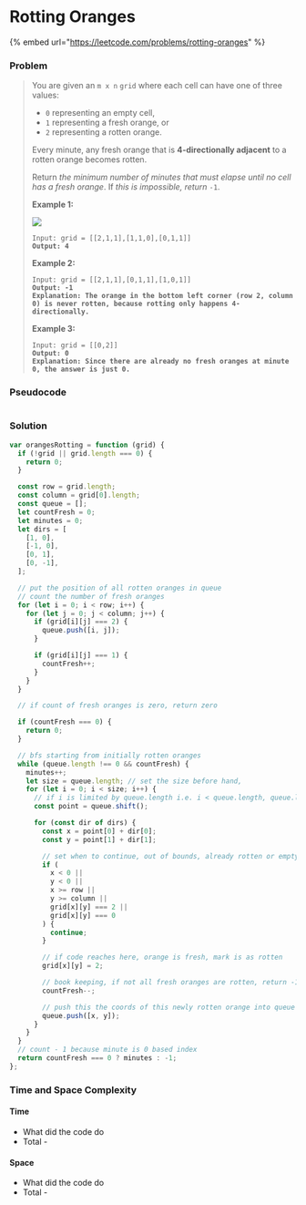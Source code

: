# Rotting Oranges

{% embed url="https://leetcode.com/problems/rotting-oranges" %}

### Problem

> You are given an `m x n` `grid` where each cell can have one of three values:
>
> * `0` representing an empty cell,
> * `1` representing a fresh orange, or
> * `2` representing a rotten orange.
>
> Every minute, any fresh orange that is **4-directionally adjacent** to a rotten orange becomes rotten.
>
> Return _the minimum number of minutes that must elapse until no cell has a fresh orange_. If _this is impossible, return_ `-1`.
>
> &#x20;
>
> **Example 1:**
>
> ![](https://assets.leetcode.com/uploads/2019/02/16/oranges.png)
>
> <pre><code>Input: grid = [[2,1,1],[1,1,0],[0,1,1]]
> <strong>Output: 4</strong></code></pre>
>
> **Example 2:**
>
> <pre data-overflow="wrap"><code>Input: grid = [[2,1,1],[0,1,1],[1,0,1]]
> <strong>Output: -1
> </strong><strong>Explanation: The orange in the bottom left corner (row 2, column 0) is never rotten, because rotting only happens 4-directionally.</strong></code></pre>
>
> **Example 3:**
>
> <pre data-overflow="wrap"><code>Input: grid = [[0,2]]
> <strong>Output: 0
> </strong><strong>Explanation: Since there are already no fresh oranges at minute 0, the answer is just 0.</strong></code></pre>

### Pseudocode

```
```

### Solution

```javascript
var orangesRotting = function (grid) {
  if (!grid || grid.length === 0) {
    return 0;
  }

  const row = grid.length;
  const column = grid[0].length;
  const queue = [];
  let countFresh = 0;
  let minutes = 0;
  let dirs = [
    [1, 0],
    [-1, 0],
    [0, 1],
    [0, -1],
  ];

  // put the position of all rotten oranges in queue
  // count the number of fresh oranges
  for (let i = 0; i < row; i++) {
    for (let j = 0; j < column; j++) {
      if (grid[i][j] === 2) {
        queue.push([i, j]);
      }

      if (grid[i][j] === 1) {
        countFresh++;
      }
    }
  }

  // if count of fresh oranges is zero, return zero

  if (countFresh === 0) {
    return 0;
  }

  // bfs starting from initially rotten oranges
  while (queue.length !== 0 && countFresh) {
    minutes++;
    let size = queue.length; // set the size before hand,
    for (let i = 0; i < size; i++) {
      // if i is limited by queue.length i.e. i < queue.length, queue.length will be vary dynamically
      const point = queue.shift();

      for (const dir of dirs) {
        const x = point[0] + dir[0];
        const y = point[1] + dir[1];

        // set when to continue, out of bounds, already rotten or empty cell
        if (
          x < 0 ||
          y < 0 ||
          x >= row ||
          y >= column ||
          grid[x][y] === 2 ||
          grid[x][y] === 0
        ) {
          continue;
        }

        // if code reaches here, orange is fresh, mark is as rotten
        grid[x][y] = 2;

        // book keeping, if not all fresh oranges are rotten, return -1
        countFresh--;

        // push this the coords of this newly rotten orange into queue to look for next fresh orange
        queue.push([x, y]);
      }
    }
  }
  // count - 1 because minute is 0 based index
  return countFresh === 0 ? minutes : -1;
};

```

### Time and Space Complexity

#### Time

* What did the code do
* Total -

#### Space

* What did the code do
* Total -
